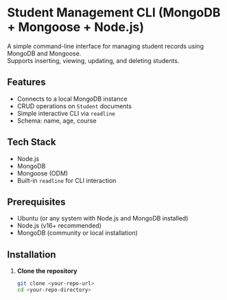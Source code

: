 # Student Management CLI (MongoDB + Mongoose + Node.js)

A simple command-line interface for managing student records using MongoDB and Mongoose.  
Supports inserting, viewing, updating, and deleting students.

## Features

- Connects to a local MongoDB instance
- CRUD operations on `Student` documents
- Simple interactive CLI via `readline`
- Schema: name, age, course

## Tech Stack

- Node.js
- MongoDB
- Mongoose (ODM)
- Built-in `readline` for CLI interaction

## Prerequisites

- Ubuntu (or any system with Node.js and MongoDB installed)
- Node.js (v16+ recommended)
- MongoDB (community or local installation)

## Installation

1. **Clone the repository**
   ```bash
   git clone <your-repo-url>
   cd <your-repo-directory>
